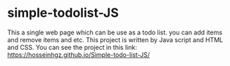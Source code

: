 # simple-todolist-JS
This a single web page which can be use as a todo list. you can add items and remove items and etc. This project is written by Java script and HTML and CSS. 
You can see the project in this link:
https://hosseinhgz.github.io/Simple-todo-list-JS/
